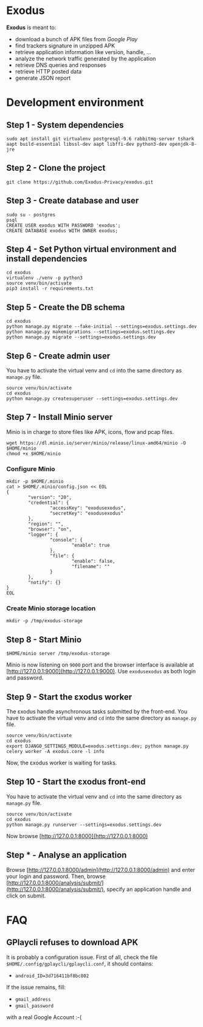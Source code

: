 # Exodus
**Exodus** is meant to:
  * download a bunch of APK files from *Google Play*
  * find trackers signature in unzipped APK
  * retrieve application information like version, handle, ...
  * analyze the network traffic generated by the application
  * retrieve DNS queries and responses
  * retrieve HTTP posted data
  * generate JSON report

# Development environment
## Step 1 - System dependencies
```
sudo apt install git virtualenv postgresql-9.6 rabbitmq-server tshark aapt build-essential libssl-dev aapt libffi-dev python3-dev openjdk-8-jre
```

## Step 2 - Clone the project
```
git clone https://github.com/Exodus-Privacy/exodus.git
```

## Step 3 - Create database and user
```
sudo su - postgres
psql
CREATE USER exodus WITH PASSWORD 'exodus';
CREATE DATABASE exodus WITH OWNER exodus;
```

## Step 4 - Set Python virtual environment and install dependencies   
```
cd exodus
virtualenv ./venv -p python3
source venv/bin/activate
pip3 install -r requirements.txt
```

## Step 5 - Create the DB schema
```
cd exodus
python manage.py migrate --fake-initial --settings=exodus.settings.dev
python manage.py makemigrations --settings=exodus.settings.dev
python manage.py migrate --settings=exodus.settings.dev
```

## Step 6 - Create admin user
You have to activate the virtual venv and `cd` into the same directory as `manage.py` file.
```
source venv/bin/activate
cd exodus
python manage.py createsuperuser --settings=exodus.settings.dev
```

## Step 7 - Install Minio server
Minio is in charge to store files like APK, icons, flow and pcap files.
```
wget https://dl.minio.io/server/minio/release/linux-amd64/minio -O $HOME/minio
chmod +x $HOME/minio
```
### Configure Minio
```
mkdir -p $HOME/.minio
cat > $HOME/.minio/config.json << EOL
{
        "version": "20",
        "credential": {
                "accessKey": "exodusexodus",
                "secretKey": "exodusexodus"
        },
        "region": "",
        "browser": "on",
        "logger": {
                "console": {
                        "enable": true
                },
                "file": {
                        "enable": false,
                        "filename": ""
                }
        },
        "notify": {}
}
EOL
```

### Create Minio storage location
```
mkdir -p /tmp/exodus-storage
```

## Step 8 - Start Minio
```
$HOME/minio server /tmp/exodus-storage
```
Minio is now listening on `9000` port and the browser interface is available 
at [http://127.0.0.1:9000](http://127.0.0.1:9000). Use `exodusexodus` as both login 
and password.

## Step 9 - Start the εxodus worker
The εxodus handle asynchronous tasks submitted by the front-end.
You have to activate the virtual venv and `cd` into the same directory as `manage.py` file.
```
source venv/bin/activate
cd exodus
export DJANGO_SETTINGS_MODULE=exodus.settings.dev; python manage.py celery worker -A exodus.core -l info
```
Now, the εxodus worker is waiting for tasks.

## Step 10 - Start the εxodus front-end
You have to activate the virtual venv and `cd` into the same directory as `manage.py` file.
```
source venv/bin/activate
cd exodus
python manage.py runserver --settings=exodus.settings.dev
```
Now browse [http://127.0.0.1:8000](http://127.0.0.1:8000)

## Step * - Analyse an application
Browse [http://127.0.0.1:8000/admin](http://127.0.0.1:8000/admin) and enter your login and password. Then, 
browse [http://127.0.0.1:8000/analysis/submit/](http://127.0.0.1:8000/analysis/submit/), specify an application handle 
and click on submit.

# FAQ
## GPlaycli refuses to download APK
It is probably a configuration issue. First of all, check the file `$HOME/.config/gplaycli/gplaycli.conf`, it 
should contains:
  * `android_ID=3d716411bf8bc802`
  
 If the issue remains, fill:
   * `gmail_address`
   * `gmail_password`
   
with a real Google Account :-(

